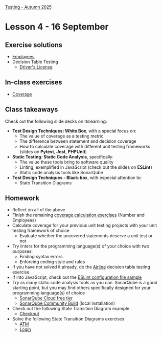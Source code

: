 [Testing - Autumn 2025](https://github.com/arturomorarioja-kea/SD_Testing_E25/blob/main/README.md)

# Lesson 4 - 16 September

## Exercise solutions
- [Employees](https://github.com/arturomorarioja-ek/SD_Testing_E25/blob/main/Lesson03/01%20Employees.md) 
- Decision Table Testing
  - [Driver's License](https://github.com/arturomorarioja-ek/SD_Testing_E25/blob/main/Lesson02/08%20EP%20BV%20DT%20Driver's%20license.md)
    
## In-class exercises
- [Coverage](https://github.com/arturomorarioja-ek/SD_Testing_E25/blob/main/Lesson04/01%20Coverage.md)

## Class takeaways
Check out the following slide decks on Itslearning:
- **Test Design Techniques: White Box**, with a special focus on:
  - The value of coverage as a testing metric
  - The difference between statement and decision coverage
  - How to calculate coverage with different unit testing frameworks (slides on **Pytest**, **Jest**, **PHPUnit**) 
- **Static Testing: Static Code Analysis**, specifically:
  - The value these tools bring to software quality
  - Linting, exemplified in JavaScript (check out the slides on **ESLint**)
  - Static code analysis tools like SonarQube
- **Test Design Techniques - Black-box**, with especial attention to:
  - State Transition Diagrams

## Homework
- Reflect on all of the above
- Finish the remaining [coverage calculation exercises](https://github.com/arturomorarioja-ek/SD_Testing_E25/edit/main/Lesson04/01%20Coverage.md) (Number and Employees)
- Calculate coverage for your previous unit testing projects with your unit testing framework of choice
  - Evaluate whether the uncovered statements deserve a unit test or not
- Try linters for the programming language(s) of your choice with two purposes:
  - Finding syntax errors
  - Enforcing coding style and rules
- If you have not solved it already, do the [Airline](https://github.com/arturomorarioja-ek/SD_Testing_E25/blob/main/Lesson02/09%20DT%20Airline.md) decision table testing exercise
- If into JavaScript, check out the [ESLint configuration file sample](https://github.com/arturomorarioja/eslint_sample)
- Try as many static code analysis tools as you can. SonarQube is a good starting point, but you may find others specifically designed for your programming language(s) of choice
  - [SonarQube Cloud free tier](https://www.sonarsource.com/blog/the-new-sonarqube-free-tier-is-here)  
  - [SonarQube Community Build](https://www.sonarsource.com/open-source-editions/sonarqube-community-edition) (local installation)
- Check out the following State Transition Diagram example:
  - [Checkout](https://github.com/arturomorarioja-ek/SD_Testing_E25/blob/main/Lesson03/02%20ST%20Checkout.md)
- Solve the following State Transition Diagrams exercises
  - [ATM](https://github.com/arturomorarioja-ek/SD_Testing_E25/blob/main/Lesson03/03%20ST%20ATM.md)
  - [Login](https://github.com/arturomorarioja-ek/SD_Testing_E25/blob/main/Lesson03/04%20ST%20Login)
